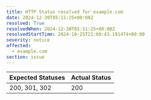 ```yaml
---
title: HTTP Status resolved for example.com
date: 2024-12-30T05:11:25+00:00Z
resolved: True
resolvedWhen: 2024-12-30T05:11:25+00:00Z
resolvedStartTime: 2024-10-25T21:09:43.191474+00:00
severity: notice
affected:
  - example.com
section: issue
---
```


| Expected Statuses | Actual Status  |
|-------------------|----------------|
| 200, 301, 302 | 200 |

